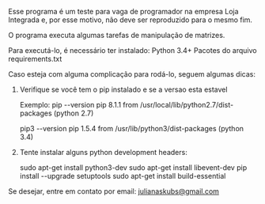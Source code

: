 Esse programa é um teste para vaga de programador na empresa Loja Integrada e,
por esse motivo, não deve ser reproduzido para o mesmo fim.

O programa executa algumas tarefas de manipulação de matrizes.

Para executá-lo, é necessário ter instalado:
 Python 3.4+
 Pacotes do arquivo requirements.txt

Caso esteja com alguma complicação para rodá-lo, seguem algumas dicas:

1) Verifique se você tem o pip instalado e se a versao esta estavel

    Exemplo:
    pip --version
    pip 8.1.1 from /usr/local/lib/python2.7/dist-packages (python 2.7)

    pip3 --version
    pip 1.5.4 from /usr/lib/python3/dist-packages (python 3.4)

2) Tente instalar alguns python development headers:

    sudo apt-get install python3-dev
    sudo apt-get install libevent-dev
    pip install --upgrade setuptools
    sudo apt-get install build-essential

Se desejar, entre em contato por email: julianaskubs@gmail.com